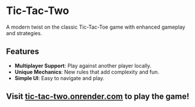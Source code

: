 # Tic-Tac-Two

A modern twist on the classic Tic-Tac-Toe game with enhanced gameplay and strategies.

## Features

- **Multiplayer Support**: Play against another player locally.
- **Unique Mechanics**: New rules that add complexity and fun.
- **Simple UI**: Easy to navigate and play.

## Visit [tic-tac-two.onrender.com](https://tic-tac-two.onrender.com) to play the game!